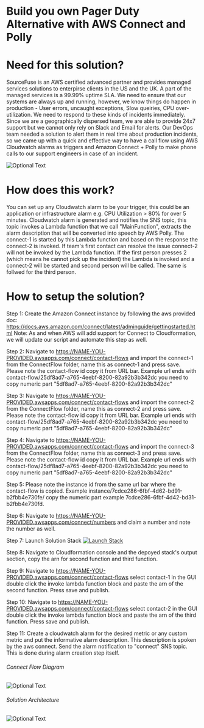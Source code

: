 # Build you own Pager Duty Alternative with AWS Connect and Polly

# Need for this solution?
SourceFuse is an AWS certified advanced partner and provides managed services solutions to enterpirse clients in the US and the UK. A part of the managed services is a 99.99% uptime SLA. We need  to ensure that our systems are always up and running, however, we know things do happen in production - User errors, uncaught exceptions, Slow queiries, CPU over-utilization. We need to respond to these kinds of incidents immediately. Since we are a geographically dispersed team, we are able to provide 24x7 support but we cannot only rely on Slack and Email for alerts. Our DevOps team needed a solution to alert them in real time about production incidents, so we came up with a quick and effective way to have a call flow using AWS Cloudwatch alarms as triggers and Amazon Connect + Polly to make phone calls to our support engineers in case of an incident.  

![Optional Text](https://github.com/sourcefuse/aws-connect/blob/master/flow.jpg)

# How does this work?
You can set up any Cloudwatch alarm to be your trigger, this could be an application or infrastructure alarm e.g. CPU Utilization > 80% for over 5 minutes. 
Cloudwatch alarm is generated and notifies the SNS topic, this topic invokes a Lambda function that we call "MainFunction", extracts the alarm description that will be converted into speech by AWS Polly. The connect-1 is started by this Lambda function and based on the response the connect-2 is invoked. If team's first contact can resolve the issue connect-2 will not be invoked by the Lambda function. If the first person presses 2 (which means he cannot pick up the incident) the Lambda is invoked and a connect-2 will be started and second person will be called. The same is follwed for the third person.  

# How to setup the solution?
Step 1:
Create the Amazon Connect instance by following the aws provided doc: https://docs.aws.amazon.com/connect/latest/adminguide/gettingstarted.html
Note: As and when AWS will add support for Connect to Cloudformation, we will update our script and automate this step as well. 

Step 2:
Navigate to https://NAME-YOU-PROVIDED.awsapps.com/connect/contact-flows and import the connect-1 from the ConnectFlow folder, name this as connect-1 and press save. Please note the contact-flow id copy it from URL bar. Example url ends with contact-flow/25df8ad7-a765-4eebf-8200-82a92b3b342dc you need to copy numeric part "5df8ad7-a765-4eebf-8200-82a92b3b342dc"

Step 3:
Navigate to https://NAME-YOU-PROVIDED.awsapps.com/connect/contact-flows and import the connect-2 from the ConnectFlow folder, name this as connect-2 and press save. Please note the contact-flow id copy it from URL bar. Example url ends with contact-flow/25df8ad7-a765-4eebf-8200-82a92b3b342dc you need to copy numeric part "5df8ad7-a765-4eebf-8200-82a92b3b342dc"

Step 4:
Navigate to https://NAME-YOU-PROVIDED.awsapps.com/connect/contact-flows and import the connect-3 from the ConnectFlow folder, name this as connect-3 and press save. Please note the contact-flow id copy it from URL bar. Example url ends with contact-flow/25df8ad7-a765-4eebf-8200-82a92b3b342dc you need to copy numeric part "5df8ad7-a765-4eebf-8200-82a92b3b342dc"

Step 5:
Please note the instance id from the same url bar where the contact-flow is copied. Example instance/7cdce286-6fbf-4d62-bd91-b2fbb4e730fe/ copy the numeric part example 7cdce286-6fbf-4d42-bd31-b2fbb4e730fd.

Step 6:
Navigate to https://NAME-YOU-PROVIDED.awsapps.com/connect/numbers and claim a number and note the number as well.

Step 7:
Launch Solution Stack
[![Launch Stack](https://cdn.rawgit.com/buildkite/cloudformation-launch-stack-button-svg/master/launch-stack.svg)](https://console.aws.amazon.com/cloudformation/home#/stacks/new?stackName=connect&templateURL=https://s3.amazonaws.com/aws-connect-sf-poc/main.yaml)

Step 8:
Navigate to Cloudformation console and the depoyed stack's output section, copy the arn for second function and third function.

Step 9:
Navigate to https://NAME-YOU-PROVIDED.awsapps.com/connect/contact-flows select contact-1 in the GUI double click the invoke lambda function block and paste the arn of the second function. Press save and publish.

Step 10:
Navigate to https://NAME-YOU-PROVIDED.awsapps.com/connect/contact-flows select contact-2 in the GUI double click the invoke lambda function block and paste the arn of the third function. Press save and publish.

Step 11:
Create a cloudwatch alarm for the desired metric or any custom metric and put the informative alarm description. This description is spoken by the aws connect. Send the alarm notification to "connect" SNS topic. This is done during alarm creation step itself. 

###### Connect Flow Diagram
![Optional Text](https://github.com/sourcefuse/aws-connect/blob/master/connect.png)

###### Solution Architecture 
![Optional Text](https://github.com/sourcefuse/aws-connect/blob/master/connect-arch.png)




